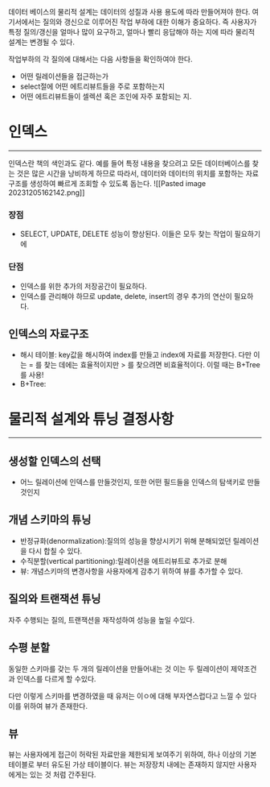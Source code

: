 데이터 베이스의 물리적 설계는 데이터의 성질과 사용 용도에 따라 만들어져야 한다.
여기서에서는 질의와 갱신으로 이루어진 작업 부하에 대한 이해가 중요하다.
즉 사용자가 특정 질의/갱신을 얼마나 많이 요구하고, 얼마나 빨리 응답해야 하는 지에 따라 물리적 설계는 변경될 수 있다.

작업부하의 각 질의에 대해서는 다음 사항들을 확인하여야 한다.
* 어떤 릴레이션들을 접근하는가
* select절에 어떤 에트리뷰트들을 주로 포함하는지
* 어떤 에트리뷰트들이 셀렉션 혹은 조인에 자주 포함되는 지.

# 인덱스
---
인덱스란 책의 색인과도 같다.
예를 들어 특정 내용을 찾으려고 모든 데이터베이스를 찾는 것은 많은 시간을 낭비하게 하므로 따라서, 데이터와 데이터의 위치를 포함하는 자료구조를 생성하여 빠르게 조회할 수 있도록 돕는다.
![[Pasted image 20231205162142.png]]
### 장점
* SELECT, UPDATE, DELETE 성능이 향상된다. 이들은 모두 찾는 작업이 필요하기에
### 단점
* 인덱스를 위한 추가의 저장공간이 필요하다.
* 인덱스를 관리해야 하므로 update, delete, insert의 경우 추가의 연산이 필요하다.

## 인덱스의 자료구조
* 해시 테이블: key값을 해시하여 index를 만들고 index에 자료를 저장한다. 다만 이는 = 를 찾는 데에는 효율적이지만 > 를 찾으려면 비효율적이다. 이럴 때는 B+Tree를 사용!
* B+Tree: 

# 물리적 설계와 튜닝 결정사항
---
## 생성할 인덱스의 선택
* 어느 릴레이션에 인덱스를 만들것인지, 또한 어떤 필드들을 인덱스의 탐색키로 만들것인지
## 개념 스키마의 튜닝
* 반정규화(denormalization):질의의 성능을 향상시키기 위해 분해되었던 릴레이션을 다시 합칠 수 있다.
* 수직분할(vertical partitioning):릴레이션을 에트리뷰트로 추가로 분해
* 뷰: 개념스키마의 변경사항을 사용자에게 감추기 위하여 뷰를 추가할 수 있다.
## 질의와 트랜잭션 튜닝
자주 수행되는 질의, 트랜잭션을 재작성하여 성능을 높일 수있다.






## 수평 분할
동일한 스키마를 갖는 두 개의 릴레이션을 만들어내는 것
이는 두 릴레이션이 제약조건과 인덱스를 다르게 할 수있다.

다만 이렇게 스키마를 변경하였을 때 유저는 이ㅇ에 대해  부자연스럽다고 느낄 수 있다 이를 위하여 뷰가 존재한다.

## 뷰
뷰는 사용자에게 접근이 허락된 자료만을 제한되게 보여주기 위하여, 하나 이상의 기본테이블로 부터 유도된 가상 테이블이다.
뷰는 저장장치 내에는 존재하지 않지만 사용자에게는 있는 것 처럼 간주된다. 